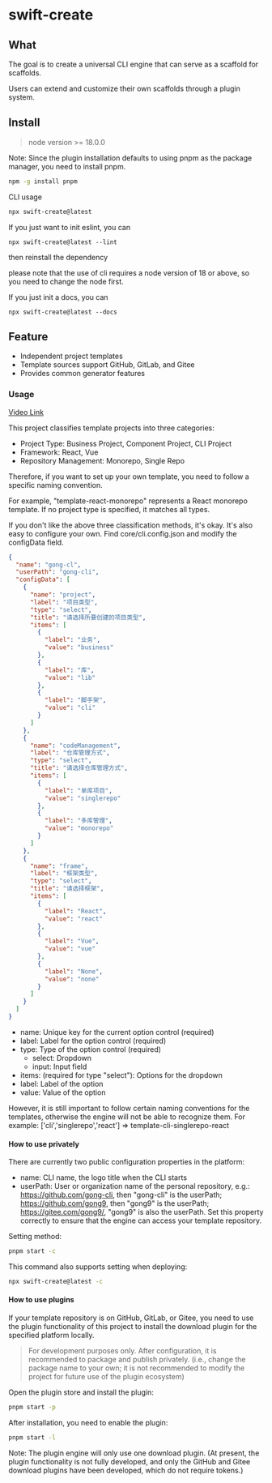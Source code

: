 # swift-create


## What

The goal is to create a universal CLI engine that can serve as a scaffold for scaffolds.

Users can extend and customize their own scaffolds through a plugin system.


## Install
> node version >= 18.0.0

Note: Since the plugin installation defaults to using pnpm as the package manager, you need to install pnpm.

```bash
npm -g install pnpm
```

CLI usage
```bash
npx swift-create@latest
```

If you just want to init eslint, you can 

```base
npx swift-create@latest --lint
```
then reinstall the dependency

please note that the use of cli requires a node version of 18 or above, so you need to change the node first. 

If you just init a docs, you can 

```base
npx swift-create@latest --docs
```

## Feature

- Independent project templates
- Template sources support GitHub, GitLab, and Gitee
- Provides common generator features

### Usage

[Video Link](https://www.yuque.com/gongxiaobai/ckuidk/wp6gx65o7ezn0ud1)

This project classifies template projects into three categories:

- Project Type: Business Project, Component Project, CLI Project
- Framework: React, Vue
- Repository Management: Monorepo, Single Repo

Therefore, if you want to set up your own template, you need to follow a specific naming convention.

For example, "template-react-monorepo" represents a React monorepo template. If no project type is specified, it matches all types.

If you don't like the above three classification methods, it's okay. It's also easy to configure your own.
Find core/cli.config.json and modify the configData field.

```json
{
  "name": "gong-cl",
  "userPath": "gong-cli",
  "configData": [
    {
      "name": "project",
      "label": "项目类型",
      "type": "select",
      "title": "请选择所要创建的项目类型",
      "items": [
        {
          "label": "业务",
          "value": "business"
        },
        {
          "label": "库",
          "value": "lib"
        },
        {
          "label": "脚手架",
          "value": "cli"
        }
      ]
    },
    {
      "name": "codeManagement",
      "label": "仓库管理方式",
      "type": "select",
      "title": "请选择仓库管理方式",
      "items": [
        {
          "label": "单库项目",
          "value": "singlerepo"
        },
        {
          "label": "多库管理",
          "value": "monorepo"
        }
      ]
    },
    {
      "name": "frame",
      "label": "框架类型",
      "type": "select",
      "title": "请选择框架",
      "items": [
        {
          "label": "React",
          "value": "react"
        },
        {
          "label": "Vue",
          "value": "vue"
        },
        {
          "label": "None",
          "value": "none"
        }
      ]
    }
  ]
}
```
- name: Unique key for the current option control (required)
- label: Label for the option control (required)
- type: Type of the option control (required)
  - select: Dropdown
  - input: Input field
- items: (required for type "select"): Options for the dropdown
- label: Label of the option
- value: Value of the option


However, it is still important to follow certain naming conventions for the templates, otherwise the engine will not be able to recognize them. For example: ['cli','singlerepo','react'] => template-cli-singlerepo-react


#### How to use privately
There are currently two public configuration properties in the platform:

- name: CLI name, the logo title when the CLI starts
- userPath: User or organization name of the personal repository, e.g.: https://github.com/gong-cli, then "gong-cli" is the userPath; https://github.com/gong9, then "gong9" is the userPath; https://gitee.com/gong9/, "gong9" is also the userPath. Set this property correctly to ensure that the engine can access your template repository.

Setting method:

```bash
pnpm start -c
```

This command also supports setting when deploying:
    
```bash
npx swift-create@latest -c
```

#### How to use plugins
If your template repository is on GitHub, GitLab, or Gitee, you need to use the plugin functionality of this project to install the download plugin for the specified platform locally.
> For development purposes only. After configuration, it is recommended to package and publish privately. (i.e., change the package name to your own; it is not recommended to modify the project for future use of the plugin ecosystem)

Open the plugin store and install the plugin:
```bash
pnpm start -p
```

After installation, you need to enable the plugin:
```bash
pnpm start -l
```
Note: The plugin engine will only use one download plugin. (At present, the plugin functionality is not fully developed, and only the GitHub and Gitee download plugins have been developed, which do not require tokens.)



